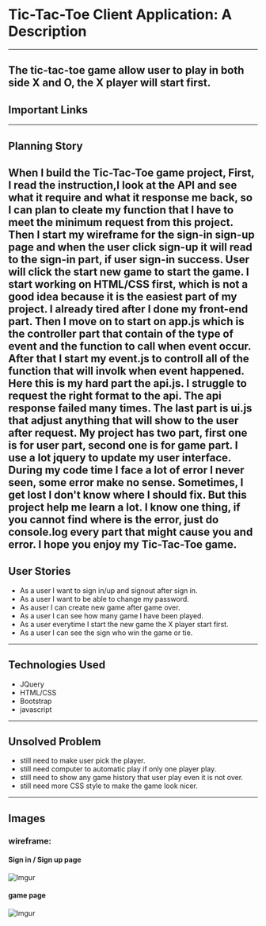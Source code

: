 # Tic-Tac-Toe Client Application: A Description
---
The tic-tac-toe game allow user to play in both side X and O, the X player will start first.
---
## Important Links
---
## Planning Story
  When I build the Tic-Tac-Toe game project, First, I read the instruction,I look at the API and see what it require and what it response me back, so I can plan to cleate my function that I have to meet the minimum request from this project. Then I start my wireframe for the sign-in sign-up page and when the user click sign-up it will read to the sign-in part, if user sign-in success. User will click the start new game to start the game. I start working on HTML/CSS first, which is not a good idea because it is the easiest part of my project. I already tired after I done my front-end part. Then I move on to start on app.js which is the controller part that contain of the type of event and the function to call when event occur. After that I start my event.js to controll all of the function that will involk when event happened. Here this is my hard part the api.js. I struggle to request the right format to the api. The api response failed many times. The last part is ui.js that adjust anything that will show to the user after request. My project has two part, first one is for user part, second one is for game part. I use a lot jquery to update my user interface. During my code time I face a lot of error I never seen, some error make no sense. Sometimes, I get lost I don't know where I should fix. But this project help me learn a lot. I know one thing, if you cannot find where is the error, just do console.log every part that might cause you and error. I hope you enjoy my Tic-Tac-Toe game.
---
## User Stories

* As a user I want to sign in/up and signout after sign in.
* As a user I want to be able to change my password.
* As auser I can create new game after game over.
* As a user I can see how many game I have been played.
* As a user everytime I start the new game the X player start first.
* As a user I can see the sign who win the game or tie.

---
## Technologies Used
* JQuery
* HTML/CSS
* Bootstrap
* javascript
---
## Unsolved Problem
* still need to make user pick the player.
* still need computer to automatic play if only one player play.
* still need to show any game history that user play even it is not over.
* still need more CSS style to make the game look nicer.
---
## Images

### wireframe:

#### Sign in / Sign up page

![Imgur](https://i.imgur.com/Fey8psL.png)

#### game page
![Imgur](https://i.imgur.com/ihYQq7x.png)
